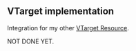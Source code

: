 ## VTarget implementation

Integration for my other [VTarget Resource](https://gitlab.marcuscz.me/altv-public/vtarget). 

NOT DONE YET.